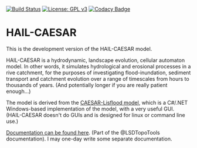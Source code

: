 [![Build Status](https://travis-ci.org/dvalters/HAIL-CAESAR.svg?branch=master)](https://travis-ci.org/dvalters/HAIL-CAESAR) [![License: GPL v3](https://img.shields.io/badge/License-GPL%20v3-blue.svg)](https://www.gnu.org/licenses/gpl-3.0)
[![Codacy Badge](https://api.codacy.com/project/badge/Grade/11f4e6d1de1e4c5a9e1de7acbd3b6246)](https://www.codacy.com/app/dvalters/HAIL-CAESAR?utm_source=github.com&amp;utm_medium=referral&amp;utm_content=dvalters/HAIL-CAESAR&amp;utm_campaign=Badge_Grade)

# HAIL-CAESAR

This is the development version of the HAIL-CAESAR model. 

HAIL-CAESAR is a hydrodynamic, landscape evolution, cellular automaton model. In other words, it simulates hydrological and erosional processes in a rive catchment, for the purposes of investigating flood-inundation, sediment transport and catchment evolution over a range of timescales from hours to thousands of years. (And potentially longer if you are really patient enough...)

The model is derived from the [CAESAR-Lisflood model](https://sourceforge.net/projects/caesar-lisflood/), which is a C#/.NET Windows-based implementation of the model, with a very useful GUI. (HAIL-CAESAR doesn't do GUIs and is designed for linux or command line use.)

[Documentation can be found here](http://lsdtopotools.github.io/LSDTT_book/#_hydrological_and_erosion_modelling). (Part of the @LSDTopoTools documentation). I may one-day write some separate documentation.




